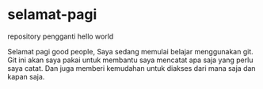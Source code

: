 # selamat-pagi
repository pengganti hello world

Selamat pagi good people,
Saya sedang memulai belajar menggunakan git.
Git ini akan saya pakai untuk membantu saya mencatat apa saja yang perlu saya catat.
Dan juga memberi kemudahan untuk diakses dari mana saja dan kapan saja.
